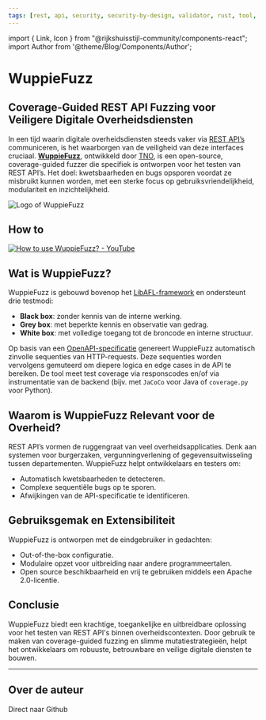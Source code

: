 ```yaml
---
tags: [rest, api, security, security-by-design, validator, rust, tool, openapi, open-source, development, devops]
---
```


import { Link, Icon } from "@rijkshuisstijl-community/components-react";
import Author from '@theme/Blog/Components/Author';

# WuppieFuzz


## Coverage-Guided REST API Fuzzing voor Veiligere Digitale Overheidsdiensten
In een tijd waarin digitale overheidsdiensten steeds vaker via [REST API’s](../2025/07/10/openapi-31-in-zicht#van-rest-naar-http) communiceren, is het waarborgen van de veiligheid van deze interfaces cruciaal. **[WuppieFuzz](https://github.com/TNO-S3/WuppieFuzz)**, ontwikkeld door [TNO](https://tno.nl), is een open-source, coverage-guided fuzzer die specifiek is ontworpen voor het testen van REST API’s. Het doel: kwetsbaarheden en bugs opsporen voordat ze misbruikt kunnen worden, met een sterke focus op gebruiksvriendelijkheid, modulariteit en inzichtelijkheid.


![Logo of WuppieFuzz](https://raw.githubusercontent.com/TNO-S3/WuppieFuzz/459193a9e423b40b561d24bf2de9d9f85b14b887/assets/WuppieFuzz.svg)


## How to

[![How to use WuppieFuzz? - YouTube](./image/demo_video.png)](https://www.youtube.com/watch?v=-oR4d9aXrqo)


## Wat is WuppieFuzz?
WuppieFuzz is gebouwd bovenop het [LibAFL-framework](https://github.com/AFLplusplus/LibAFL) en ondersteunt drie testmodi:
- **Black box**: zonder kennis van de interne werking.
- **Grey box**: met beperkte kennis en observatie van gedrag.
- **White box**: met volledige toegang tot de broncode en interne structuur.


Op basis van een [OpenAPI-specificatie](../../kennisbank/apis/openapi-specification) genereert WuppieFuzz automatisch zinvolle sequenties van HTTP-requests. Deze sequenties worden vervolgens gemuteerd om diepere logica en edge cases in de API te bereiken. De tool meet test coverage via responscodes en/of via instrumentatie van de backend (bijv. met `JaCoCo` voor Java of `coverage.py` voor Python).

## Waarom is WuppieFuzz Relevant voor de Overheid?
REST API’s vormen de ruggengraat van veel overheidsapplicaties. Denk aan systemen voor burgerzaken, vergunningverlening of gegevensuitwisseling tussen departementen. WuppieFuzz helpt ontwikkelaars en testers om:
- Automatisch kwetsbaarheden te detecteren.
- Complexe sequentiële bugs op te sporen.
- Afwijkingen van de API-specificatie te identificeren.

## Gebruiksgemak en Extensibiliteit
WuppieFuzz is ontworpen met de eindgebruiker in gedachten:
- Out-of-the-box configuratie.
- Modulaire opzet voor uitbreiding naar andere programmeertalen.
- Open source beschikbaarheid en vrij te gebruiken middels een Apache 2.0-licentie.

## Conclusie
WuppieFuzz biedt een krachtige, toegankelijke en uitbreidbare oplossing voor het testen van REST API's binnen overheidscontexten. Door gebruik te maken van coverage-guided fuzzing en slimme mutatiestrategieën, helpt het ontwikkelaars om robuuste, betrouwbare en veilige digitale diensten te bouwen.

---

## Over de auteur

<!-- <Author id="thomas-rooijakkers" /> -->

<Link href="https://github.com/TNO-S3/WuppieFuzz">
  Direct naar Github
  <Icon icon="pijl-naar-rechts" />
</Link>
